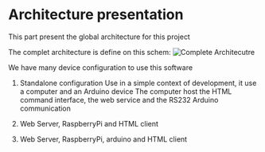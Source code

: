 # Architecture presentation

This part present the global architecture for this project

The complet architecture is define on this schem:
![Complete Architecutre](diagrams/Diagramdedeploiement.png)

We have many device configuration to use this software

1. Standalone configuration
Use  in a simple context of development, it use a computer and an Arduino device
The computer host the HTML command interface, the web service and the RS232 Arduino communication

2. Web Server, RaspberryPi and HTML client

3. Web Server, RaspberryPi, arduino and HTML client

